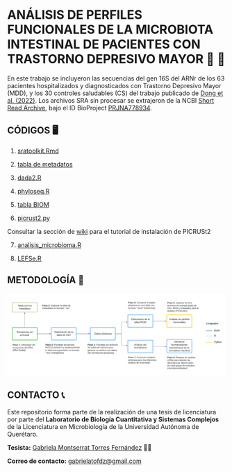 #  ANÁLISIS DE PERFILES FUNCIONALES DE LA MICROBIOTA INTESTINAL DE PACIENTES CON TRASTORNO DEPRESIVO MAYOR 🦠 🧬 

En este trabajo se incluyeron las secuencias del gen 16S del ARNr de los 63 pacientes hospitalizados y diagnosticados con Trastorno Depresivo Mayor (MDD), y los 30 controles saludables (CS) del trabajo publicado de [Dong et al. (2022)](https://www.ncbi.nlm.nih.gov/pmc/articles/PMC9354493/). Los archivos SRA sin procesar se extrajeron de la NCBI [Short Read Archive](https://www.ncbi.nlm.nih.gov/sra), bajo el ID BioProject [PRJNA778934](https://www.ncbi.nlm.nih.gov/sra/?term=PRJNA778934). 

## CÓDIGOS 🖥️ 

1. [sratoolkit.Rmd](https://github.com/gabrielatof/tesis/blob/main/sratoolkit.Rmd)

2. [tabla de metadatos](https://docs.google.com/spreadsheets/d/1EDimsD27WBPn68wyx7j0EZHouHNaX7XzLdx-4fQm128/edit?usp=sharing)

3. [dada2.R](https://github.com/gabrielatof/tesis-mic/blob/main/dada2.R)

4. [phyloseq.R](https://github.com/gabrielatof/tesis/blob/main/phyloseq.R)

5. [tabla BIOM](https://github.com/gabrielatof/tesis/blob/main/phyloseq.R)

6. [picrust2.py](https://github.com/gabrielatof/tesis/blob/main/picrust2.py)

Consultar la sección de [wiki](https://github.com/gabrielatof/tesis-mic/wiki/PICRUSt2) para el tutorial de instalación de PICRUSt2

7. [analisis_microbioma.R](https://github.com/gabrielatof/tesis-mic/blob/main/analisis_microbioma_resumido.Rmd)

8. [LEFSe.R](https://github.com/gabrielatof/tesis-mic/blob/main/LEFSe.Rmd)


## METODOLOGÍA 📝

![Diagrama](https://github.com/gabrielatof/tesis-mic/blob/main/diagrama%20tesis%20(1).png)

## CONTACTO 📞

Este repositorio forma parte de la realización de una tesis de licenciatura por parte del **Laboratorio de Biología Cuantitativa y Sistemas Complejos** de la Licenciatura en Microbiología de la Universidad Autónoma de Querétaro. 

**Tesista:** [Gabriela Montserrat Torres Fernández](https://github.com/gabrielatof) 🧑‍🎓

**Correo de contacto:** gabrielatofdz@gmail.com 

